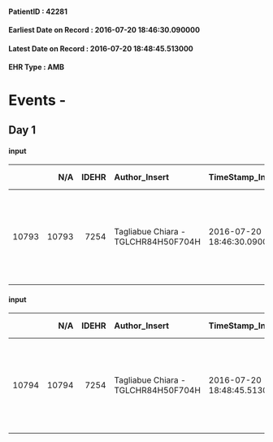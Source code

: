 
#### PatientID : 42281
#### Earliest Date on Record : 2016-07-20 18:46:30.090000
#### Latest Date on Record : 2016-07-20 18:48:45.513000
#### EHR Type : AMB

# Events - 

## Day 1

#### input
|       |    N/A |   IDEHR | Author_Insert                       | TimeStamp_Insert           | EHRType   |   PatientID |   IDDigitalSignDocument | persone_vicine   |   Unnamed: 0_x.1 |   IDANAMNESI_SOCIALE | Patient   | FamigliaAltro   | Paziente_T   | FamigliaAltro_T   |   Non_Rilevabile_x.1 | Note_Non_Rilevabile_x.1   | opt_Problemi   | Note_I                                                            | chk_contr_sintomi   | opt_paziente_a   | opt_famiglia_a   | opt_adeguatezza   | opt_paziente_solo   | ds_note_con                                                                                                                   | opt_presente_assente   | Presenza_minori   | Caregiver_principale   | opt_capacita     | opt_necessario   | opt_risorse_ec   | opt_paziente_psi   | opt_Ins_vol   | opt_esenzione   | opt_inv_civile            | ds_codice_es   | Needs     | Domestic partnership   | Fragility   | opt_indennita_acc         | opt_famiglia_psi   |
|------:|-------:|--------:|:------------------------------------|:---------------------------|:----------|------------:|------------------------:|:-----------------|-----------------:|---------------------:|:----------|:----------------|:-------------|:------------------|---------------------:|:--------------------------|:---------------|:------------------------------------------------------------------|:--------------------|:-----------------|:-----------------|:------------------|:--------------------|:------------------------------------------------------------------------------------------------------------------------------|:-----------------------|:------------------|:-----------------------|:-----------------|:-----------------|:-----------------|:-------------------|:--------------|:----------------|:--------------------------|:---------------|:----------|:-----------------------|:------------|:--------------------------|:-------------------|
| 10793 |  10793 |    7254 | Tagliabue Chiara - TGLCHR84H50F704H | 2016-07-20 18:46:30.090000 | AMB       |       42281 |                  432534 | N/A              |             3742 |                 2439 | No#0      | Si#1            | No#0         | Si#1              |                    0 | NR                        | Si#1           | La paziente sa di avere una forte infiammazione alle vie biliari. | controllo sintomi#0 | Indefinite#2     | Congruenti#1     | Si#1              | No#0                | Vive con la figlia Antonella di 48 aa che lavora come parrucchiera, attualmente in aspettativa per occuparsi dell'assistenza. | Presente#1             | No#0              | daughter               | Incrementabile#1 | No#0             | Da valutare#2    | No#0               | No#0          | Si#1            | in fase di accertamento#2 | E01            | Clinici#0 | Figli#2                | nessuna#0   | in fase di accertamento#2 | No#0               |

#### input
|       |    N/A |   IDEHR | Author_Insert                       | TimeStamp_Insert           | EHRType   |   PatientID |   IDDigitalSignDocument | persone_vicine   |   Unnamed: 0_x.1 |   IDANAMNESI_SOCIALE | Patient   | FamigliaAltro   | Paziente_T   | FamigliaAltro_T   |   Non_Rilevabile_x.1 | Note_Non_Rilevabile_x.1   | opt_Problemi   | Note_I                                                            | chk_contr_sintomi   | opt_paziente_a   | opt_famiglia_a   | opt_adeguatezza   | opt_paziente_solo   | ds_note_con                                                                                                                   | opt_presente_assente   | Presenza_minori   | Caregiver_principale   | opt_capacita     | ds_familiari_coinv                                                                      | opt_necessario   | opt_risorse_ec   | opt_paziente_psi   | opt_Ins_vol   | opt_esenzione   | opt_inv_civile            | ds_codice_es   | Needs     | Domestic partnership   | Fragility   | opt_indennita_acc         | opt_famiglia_psi   |
|------:|-------:|--------:|:------------------------------------|:---------------------------|:----------|------------:|------------------------:|:-----------------|-----------------:|---------------------:|:----------|:----------------|:-------------|:------------------|---------------------:|:--------------------------|:---------------|:------------------------------------------------------------------|:--------------------|:-----------------|:-----------------|:------------------|:--------------------|:------------------------------------------------------------------------------------------------------------------------------|:-----------------------|:------------------|:-----------------------|:-----------------|:----------------------------------------------------------------------------------------|:-----------------|:-----------------|:-------------------|:--------------|:----------------|:--------------------------|:---------------|:----------|:-----------------------|:------------|:--------------------------|:-------------------|
| 10794 |  10794 |    7254 | Tagliabue Chiara - TGLCHR84H50F704H | 2016-07-20 18:48:45.513000 | AMB       |       42281 |                  432537 | N/A              |             3743 |                 2440 | No#0      | Si#1            | No#0         | Si#1              |                    0 | NR                        | Si#1           | La paziente sa di avere una forte infiammazione alle vie biliari. | controllo sintomi#0 | Indefinite#2     | Congruenti#1     | Si#1              | No#0                | Vive con la figlia Antonella di 48 aa che lavora come parrucchiera, attualmente in aspettativa per occuparsi dell'assistenza. | Presente#1             | No#0              | daughter               | Incrementabile#1 | Il figlio Giuseppe di 50 aa, vive a Roma, attualmente si trova a Milano fino ad Agosto. | No#0             | Da valutare#2    | No#0               | No#0          | Si#1            | in fase di accertamento#2 | E01            | Clinici#0 | Figli#2                | nessuna#0   | in fase di accertamento#2 | No#0               |



